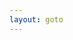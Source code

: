 ```yaml
---
layout: goto
---
```


<script>
    window.location.href = "{% link _posts/uplay/2018-7-15-ubisoftconnect.md %}"
</script>